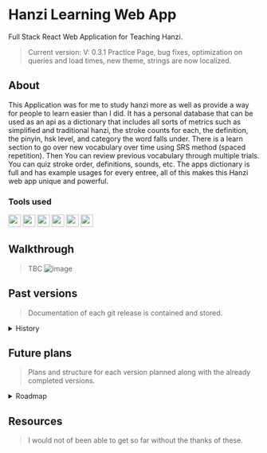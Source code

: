 # Hanzi Learning Web App
Full Stack React Web Application for Teaching Hanzi.
> Current version: V: 0.3.1 Practice Page, bug fixes, optimization on queries and load times, new theme, strings are now localized.

## About
This Application was for me to study hanzi more as well as provide a way for people to learn easier than I did. It has a personal database that can be used as an api as a dictionary that includes all sorts of metrics such as simplified and traditional hanzi, the stroke counts for each, the definition, the pinyin, hsk level, and category the word falls under. There is a learn section to go over new vocabulary over time using SRS method (spaced repetition). Then You can review previous vocabulary through multiple trials. You can quiz stroke order, definitions, sounds, etc. The apps dictionary is full and has example usages for every entree, all of this makes this Hanzi web app unique and powerful.
### Tools used
  <img src="https://github.com/EthanNgit/EthanNgit/assets/105979510/27cdb01c-696b-4c14-a2ba-ba5a595f391b" width="25">
  <img src="https://github.com/EthanNgit/EthanNgit/assets/105979510/3e50618e-743f-48ad-83ef-b66bdc23d7d3" width="25"> 
  <img src="https://github.com/EthanNgit/EthanNgit/assets/105979510/76f67321-503d-48d0-8e23-b98c5e406108" width="25"> 
  <img src="https://github.com/EthanNgit/EthanNgit/assets/105979510/cf187ce3-129f-46e4-95bf-69feb928825c" width="25">
  <img src="https://github.com/EthanNgit/EthanNgit/assets/105979510/4c810dc9-b3f9-482c-b260-3ae6a70ebb88" width="25">
  <img src="https://github.com/EthanNgit/EthanNgit/assets/105979510/99985008-ff10-40da-b45b-9db73f33b1e3" width="25">

## Walkthrough
> TBC
![image](https://github.com/EthanNgit/HanziWebApp/assets/105979510/f033511d-6731-4251-8c30-1c63ef0a16e5)

## Past versions
> Documentation of each git release is contained and stored.

<details><summary>History</summary>
   <details><summary>V4</summary>
  <ul>
  </ul>
 </details>
 <details><summary>V3</summary>
  <ul>
  </ul>
 </details>
 <details><summary>V2</summary>
  <ul>
  </ul>
 </details>
 <details><summary>V1</summary>
  <ul>
    <li> V: 0.2.1 SRS start and reviewing, bug fixing</li> 
    <li> V: 0.1.1 Learn Page ui</li>
    <li> V: 0.1 Base Update and dictionary api (personal)...</li>
  </ul>
 </details>
</details>

## Future plans
> Plans and structure for each version planned along with the already completed versions.

<details><summary>Roadmap</summary>
 <details><summary>V0.1</summary>
  <ul>
    <li> Setup ReactJS and NodeJs</li>
    <li> Create Login and register system</li>
    <li> Create base outline for dictionary setup</li>
    <li> Create of hanzi dictionary in sql, up to hsk1 (174 characters)</li>
    <li> Searching functionality, making dictionary usable</li>
    <li> Setup base ui for site</li>
  </ul>
 </details>
 <details><summary>V0.2</summary>
  <ul>
    <li> Create SRS system</li>
    <li> Create basic user stats</li>
    <li> Add more details to hanzi dictionary (about, sentence, etc...)</li>
    <li> Add ability to start learning new characters</li>
    <li> Review system</li>
    <li> Lesson system</li>
    <li> Start making trial lessons</li>
  </ul>
 </details>
 <details><summary>V0.3</summary>
  <ul>
    <li> Convert all text to string file for the future ability to add language support</li>
    <li> Optimize dictionary calls by making it one time global</li>
    <li> Calculate user current level</li>
    <li> Start practice systems</li>
  </ul>
 </details>
 <details><summary>V4</summary>
  <ul>
  </ul>
 </details>
 <details><summary>V5</summary>
  <ul>
  </ul>
 </details>
 <details><summary>Potential plans</summary>
  <ul>
  </ul>
 </details>
  <details><summary>Passive plans</summary>
  <ul>
 </details>
</details>

## Resources
> I would not of been able to get so far without the thanks of these.
  


